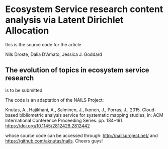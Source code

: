 # Ecosystem Service research content analysis via Latent Dirichlet Allocation

this is the source code for the article

Nils Droste, Dalia D'Amato, Jessica J. Goddard

## The evolution of topics in ecosystem service research

is to be submitted

The code is an adaptation of the NAILS Project:

Knutas, A., Hajikhani, A., Salminen, J., Ikonen, J., Porras, J., 2015. Cloud-based bibliometric analysis service for systematic mapping studies, in: ACM International Conference Proceeding Series. pp. 184–191. https://doi.org/10.1145/2812428.2812442

whose source code can be accessed through: http://nailsproject.net/ and https://github.com/aknutas/nails. Cheers guys!

